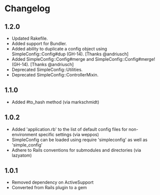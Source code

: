 # Changelog

## 1.2.0

- Updated Rakefile.
- Added support for Bundler.
- Added ability to duplicate a config object using SimpleConfig::Config#dup (GH-14). [Thanks @andriusch]
- Added SimpleConfig::Config#merge and SimpleConfig::Config#merge! (GH-14). [Thanks @andriusch]
- Deprecated SimpleConfig::Utilities.
- Deprecated SimpleConfig::ControllerMixin.

## 1.1.0

- Added #to_hash method (via markschmidt)

## 1.0.2

- Added 'application.rb' to the list of default config files for non-environment specific settings (via weppos)
- SimpleConfig can be loaded using require 'simpleconfig' as well as 'simple_config'
- Adhere to Rails conventions for submodules and directories (via lazyatom)

## 1.0.1

- Removed dependency on ActiveSupport
- Converted from Rails plugin to a gem
